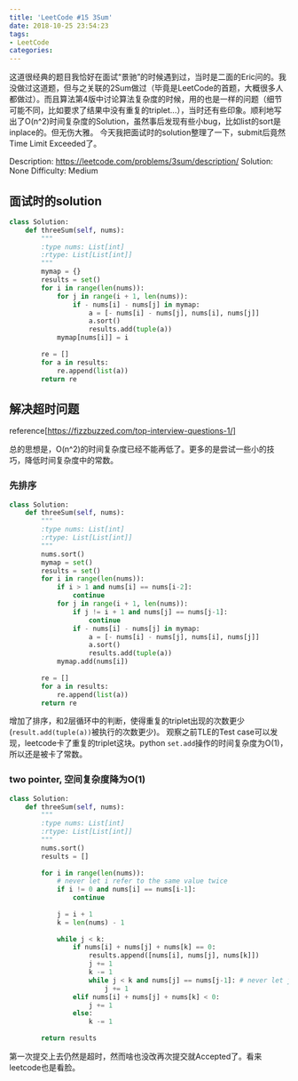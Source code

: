 ```yaml
---
title: 'LeetCode #15 3Sum'
date: 2018-10-25 23:54:23
tags:
- LeetCode
categories:
---
```


这道很经典的题目我恰好在面试“景驰”的时候遇到过，当时是二面的Eric问的。我没做过这道题，但与之关联的2Sum做过（毕竟是LeetCode的首题，大概很多人都做过）。而且算法第4版中讨论算法复杂度的时候，用的也是一样的问题（细节可能不同，比如要求了结果中没有重复的triplet...），当时还有些印象。顺利地写出了O(n^2)时间复杂度的Solution，虽然事后发现有些小bug，比如list的sort是inplace的。但无伤大雅。
今天我把面试时的solution整理了一下，submit后竟然Time Limit Exceeded了。

Description: https://leetcode.com/problems/3sum/description/
Solution: None
Difficulty: Medium

## 面试时的solution

```python
class Solution:
    def threeSum(self, nums):
        """
        :type nums: List[int]
        :rtype: List[List[int]]
        """
        mymap = {}
        results = set()
        for i in range(len(nums)):
            for j in range(i + 1, len(nums)):
                if - nums[i] - nums[j] in mymap:
                    a = [- nums[i] - nums[j], nums[i], nums[j]]
                    a.sort()
                    results.add(tuple(a))
            mymap[nums[i]] = i
        
        re = []
        for a in results:
            re.append(list(a))
        return re
```

## 解决超时问题

reference[https://fizzbuzzed.com/top-interview-questions-1/]

总的思想是，O(n^2)的时间复杂度已经不能再低了。更多的是尝试一些小的技巧，降低时间复杂度中的常数。

### 先排序

```python
class Solution:
    def threeSum(self, nums):
        """
        :type nums: List[int]
        :rtype: List[List[int]]
        """
        nums.sort()
        mymap = set()
        results = set()
        for i in range(len(nums)):
            if i > 1 and nums[i] == nums[i-2]:
                continue
            for j in range(i + 1, len(nums)):
                if j != i + 1 and nums[j] == nums[j-1]:
                    continue
                if - nums[i] - nums[j] in mymap:
                    a = [- nums[i] - nums[j], nums[i], nums[j]]
                    a.sort()
                    results.add(tuple(a))
            mymap.add(nums[i])
        
        re = []
        for a in results:
            re.append(list(a))
        return re
```

增加了排序，和2层循环中的判断，使得重复的triplet出现的次数更少(`result.add(tuple(a))`被执行的次数更少)。
观察之前TLE的Test case可以发现，leetcode卡了重复的triplet这块。python `set.add`操作的时间复杂度为O(1)，所以还是被卡了常数。


### two pointer, 空间复杂度降为O(1)

```python
class Solution:
    def threeSum(self, nums):
        """
        :type nums: List[int]
        :rtype: List[List[int]]
        """
        nums.sort()
        results = []
        
        for i in range(len(nums)):
            # never let i refer to the same value twice
            if i != 0 and nums[i] == nums[i-1]:
                continue
                
            j = i + 1
            k = len(nums) - 1
            
            while j < k:
                if nums[i] + nums[j] + nums[k] == 0:
                    results.append([nums[i], nums[j], nums[k]])
                    j += 1
                    k -= 1
                    while j < k and nums[j] == nums[j-1]: # never let j refer the same value twice
                        j += 1
                elif nums[i] + nums[j] + nums[k] < 0:
                    j += 1
                else:
                    k -= 1
        
        return results
```

第一次提交上去仍然是超时，然而啥也没改再次提交就Accepted了。看来leetcode也是看脸。